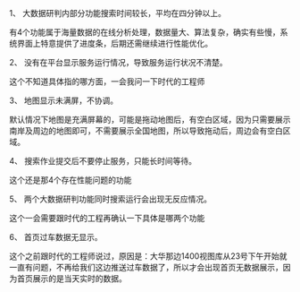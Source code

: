 1、 大数据研判内部分功能搜索时间较长，平均在四分钟以上。

有4个功能属于海量数据的在线分析处理，数据量大、算法复杂，确实有些慢，系统界面上特意提供了进度条，后期还需继续进行性能优化。

2、 没有在平台显示服务运行情况，导致服务运行状况不清楚。

这个不知道具体指的哪方面，一会我问一下时代的工程师

3、 地图显示未满屏，不协调。

默认情况下地图是充满屏幕的，可能是拖动地图后，有空白区域，因为只需要展示南岸及周边的地图即可，不需要展示全国地图，所以导致拖动后，周边会有空白区域。

4、 搜索作业提交后不要停止服务，只能长时间等待。

这个还是那4个存在性能问题的功能

5、 两个大数据研判功能同时搜索运行会出现无反应情况。

这个一会需要跟时代的工程再确认一下具体是哪两个功能

6、 首页过车数据无显示。

这个之前跟时代的工程师说过，原因是：大华那边1400视图库从23号下午开始就一直有问题，不再给我们这边推送过车数据了，所以才会出现首页无数据展示，因为首页展示的是当天实时的数据。